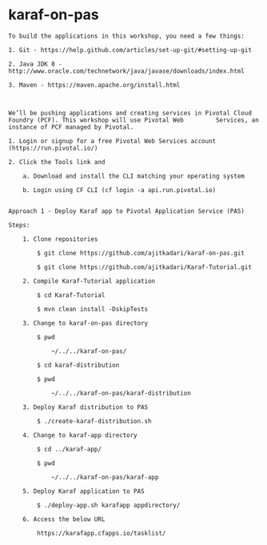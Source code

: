 # karaf-on-pas


    To build the applications in this workshop, you need a few things:

    1. Git - https://help.github.com/articles/set-up-git/#setting-up-git

    2. Java JDK 8 - http://www.oracle.com/technetwork/java/javase/downloads/index.html

    3. Maven - https://maven.apache.org/install.html



    We’ll be pushing applications and creating services in Pivotal Cloud Foundry (PCF). This workshop will use Pivotal Web         Services, an instance of PCF managed by Pivotal.

    1. Login or signup for a free Pivotal Web Services account (https://run.pivotal.io/)

    2. Click the Tools link and

        a. Download and install the CLI matching your operating system

        b. Login using CF CLI (cf login -a api.run.pivotal.io)


    Approach 1 - Deploy Karaf app to Pivotal Application Service (PAS)

    Steps:

        1. Clone repositories

            $ git clone https://github.com/ajitkadari/karaf-on-pas.git

            $ git clone https://github.com/ajitkadari/Karaf-Tutorial.git

        2. Compile Karaf-Tutorial application

            $ cd Karaf-Tutorial

            $ mvn clean install -DskipTests

        3. Change to karaf-on-pas directory

            $ pwd

                ~/../../karaf-on-pas/

            $ cd karaf-distribution

            $ pwd

                ~/../../karaf-on-pas/karaf-distribution

        3. Deploy Karaf distribution to PAS

            $ ./create-karaf-distribution.sh

        4. Change to karaf-app directory

            $ cd ../karaf-app/

            $ pwd

                ~/../../karaf-on-pas/karaf-app

        5. Deploy Karaf application to PAS

            $ ./deploy-app.sh karafapp appdirectory/

        6. Access the below URL

            https://karafapp.cfapps.io/tasklist/
